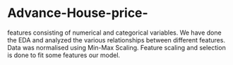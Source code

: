 # Advance-House-price-
features consisting of numerical and categorical variables. We have done the EDA and analyzed the various relationships between different features. Data was normalised using Min-Max Scaling. Feature scaling and selection is done to fit some features our model. 
